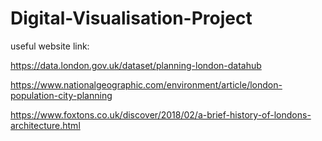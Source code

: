 # Digital-Visualisation-Project
useful website link:

https://data.london.gov.uk/dataset/planning-london-datahub

https://www.nationalgeographic.com/environment/article/london-population-city-planning

https://www.foxtons.co.uk/discover/2018/02/a-brief-history-of-londons-architecture.html
